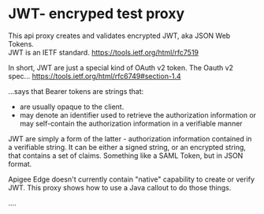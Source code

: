 JWT- encryped test proxy
================

This api proxy creates and validates encrypted JWT, aka JSON Web Tokens.  
JWT is an IETF standard.
https://tools.ietf.org/html/rfc7519

In short, JWT are just a special kind of OAuth v2 token.  The Oauth v2 spec...
https://tools.ietf.org/html/rfc6749#section-1.4

...says that Bearer tokens are strings that:

- are usually opaque to the client. 
- may denote an identifier used to retrieve the authorization
  information or may self-contain the authorization information in a
  verifiable manner

JWT are simply a form of the latter - authorization information
contained in a verifiable string. It can be either a signed string, or an encrypted string, that contains a
set of claims. Something like a SAML Token, but in JSON format.

Apigee Edge doesn't currently contain "native" capability to create or
verify JWT.  This proxy shows how to use a Java callout to do those
things.

....